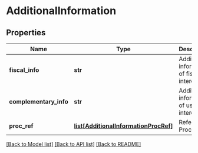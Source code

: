 # AdditionalInformation

## Properties
Name | Type | Description | Notes
------------ | ------------- | ------------- | -------------
**fiscal_info** | **str** | Additional information of fiscal interest | [optional] 
**complementary_info** | **str** | Additional information of user interest | [optional] 
**proc_ref** | [**list[AdditionalInformationProcRef]**](AdditionalInformationProcRef.md) | Referenced Process | [optional] 

[[Back to Model list]](../README.md#documentation-for-models) [[Back to API list]](../README.md#documentation-for-api-endpoints) [[Back to README]](../README.md)


